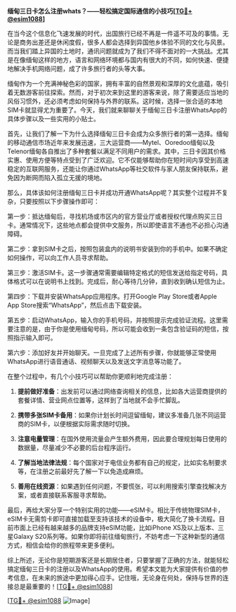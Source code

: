 **缅甸三日卡怎么注册whats？——轻松搞定国际通信的小技巧[[TG💪+ @esim1088](https://t.me/s/esim1088)]**

在当今这个信息化飞速发展的时代，出国旅行已经不再是一件遥不可及的事情。无论是商务出差还是休闲度假，很多人都会选择到异国他乡体验不同的文化与风景。而当我们踏上异国的土地时，通讯问题就成为了我们不得不面对的一大挑战。尤其是在像缅甸这样的地方，语言和网络环境都与国内有很大的不同，如何快速、便捷地解决手机网络问题，成了许多旅行者的头等大事。

缅甸作为一个充满神秘色彩的国家，拥有丰富的自然景观和深厚的文化底蕴，吸引着无数游客前往探索。然而，对于初次来到这里的游客来说，除了需要适应当地的风俗习惯外，还必须考虑如何保持与外界的联系。这时候，选择一张合适的本地SIM卡就显得尤为重要了。今天，我们就来聊聊关于缅甸三日卡注册WhatsApp的具体步骤以及一些实用的小贴士。

首先，让我们了解一下为什么选择缅甸三日卡会成为众多旅行者的第一选择。缅甸的移动通信市场近年来发展迅速，三大运营商——Mytel、Ooredoo缅甸以及Telenor缅甸各自推出了多种套餐以满足不同用户的需求。其中，三日卡因其价格实惠、使用方便等特点受到了广泛欢迎。它不仅能够帮助你在短时间内享受到高速稳定的互联网服务，还能让你通过WhatsApp等社交软件与家人朋友保持联系，避免因为断网而陷入孤立无援的境地。

那么，具体该如何注册缅甸三日卡并成功开通WhatsApp呢？其实整个过程并不复杂，只要按照以下步骤操作即可：

第一步：抵达缅甸后，寻找机场或市区内的官方营业厅或者授权代理点购买三日卡。通常情况下，这些地点都会提供中文服务，所以即使语言不通也不必担心沟通障碍。

第二步：拿到SIM卡之后，按照包装盒内的说明书安装到你的手机中。如果不确定如何操作，可以向工作人员寻求帮助。

第三步：激活SIM卡。这一步骤通常需要编辑特定格式的短信发送给指定号码，具体格式可以在说明书上找到。完成后，耐心等待几分钟，直到收到确认短信为止。

第四步：下载并安装WhatsApp应用程序。打开Google Play Store或者Apple App Store搜索“WhatsApp”，然后点击下载安装。

第五步：启动WhatsApp，输入你的手机号码，并按照提示完成验证流程。这里需要注意的是，由于你是使用缅甸号码，所以可能会收到一条包含验证码的短信，按照指示输入即可。

第六步：添加好友并开始聊天。一旦完成了上述所有步骤，你就能够正常使用WhatsApp进行语音通话、视频聊天以及发送文字消息等功能了。

在整个过程中，有几个小技巧可以帮助你更顺利地完成注册：

1. **提前做好准备**：出发前可以通过网络查询相关的信息，比如各大运营商提供的套餐详情、营业网点位置等，这样到了当地就不会手忙脚乱。
   
2. **携带多张SIM卡备用**：如果你计划长时间逗留缅甸，建议多准备几张不同运营商的SIM卡，以便根据实际需求随时切换。

3. **注意电量管理**：在国外使用流量会产生额外费用，因此要合理规划每日使用的数据量，尽量减少不必要的后台程序运行。

4. **了解当地法律法规**：每个国家对于电信业务都有自己的规定，比如实名制要求等，在注册之前最好先了解一下以免造成麻烦。

5. **善用在线资源**：如果遇到任何问题，不要慌张，可以利用搜索引擎查找解决方案，或者直接联系客服寻求帮助。

最后，再给大家分享一个特别实用的功能——eSIM卡。相比于传统物理SIM卡，eSIM卡无需剪卡即可直接加载至支持该技术的设备中，极大简化了换卡流程。目前市面上已经有越来越多的品牌支持eSIM功能，比如iPhone XS及以上版本、三星Galaxy S20系列等。如果你即将前往缅甸旅行，不妨考虑一下这种新型的通信方式，相信会给你的旅程带来更多便利。

综上所述，无论你是短期游客还是长期居住者，只要掌握了正确的方法，就能轻松搞定缅甸三日卡的注册以及WhatsApp的使用。希望本文能为大家提供有价值的参考信息，在未来的旅途中更加得心应手。记住哦，无论身在何处，保持与世界的连接总是最重要的！[[TG💪+ @esim1088](https://t.me/s/esim1088)] 

[[TG💪+ @esim1088](https://t.me/s/esim1088) ![Image](https://i.postimg.cc/4NQfJmqS/Snipaste-2025-05-13-00-14-12.png)]